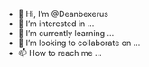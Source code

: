 - 👋 Hi, I’m @Deanbexerus
- 👀 I’m interested in ...
- 🌱 I’m currently learning ...
- 💞️ I’m looking to collaborate on ...
- 📫 How to reach me ...

<!---
Deanbexerus/Deanbexerus is a ✨ special ✨ repository because its `README.md` (this file) appears on your GitHub profile.
You can click the Preview link to take a look at your changes.
--->
